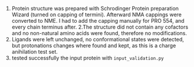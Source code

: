 1. Protein structure was prepared with Schrodinger Protein preparation Wizard (turned on capping
of termini). Afterward NMA cappings were converted to NME. I had to add the capping manually for
PRO 554, and every chain terminus after.
2.The structure did not contain any cofactors and no non-natural amino acids were found,
therefore no modifications.
2. Ligands were left unchanged, no conformational states were detected, but protonations changes
where found and kept, as this is a charge anihilation test set.
3. tested successfully the input protein with `input_validation.py`